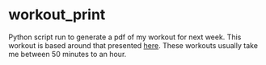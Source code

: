 # workout_print

Python script run to generate a pdf of my workout for next week. This workout is based around that presented [here](https://www.t-nation.com/training/8-6-3-for-size-and-strength). These workouts usually take me between 50 minutes to an hour.

